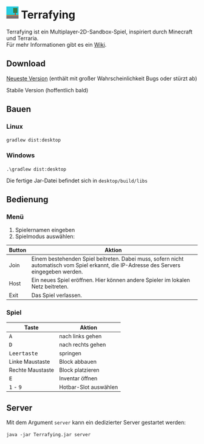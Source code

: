 
# ![leer lol](https://github.com/Tresonic/Terrafying/blob/main/core/assets/icon1.png)   Terrafying
Terrafying ist ein Multiplayer-2D-Sandbox-Spiel, inspiriert durch Minecraft und Terraria.  
Für mehr Informationen gibt es ein [Wiki](https://github.com/Tresonic/Terrafying/wiki).  
## Download
[Neueste Version](https://github.com/Tresonic/Terrafying/releases/download/latest/Terrafying.jar) (enthält mit großer Wahrscheinlichkeit Bugs oder stürzt ab)

Stabile Version (hoffentlich bald)

## Bauen
### Linux
`gradlew dist:desktop`
### Windows
`.\gradlew dist:desktop`

Die fertige Jar-Datei befindet sich in `desktop/build/libs`

## Bedienung
### Menü
1. Spielernamen eingeben
2. Spielmodus auswählen:

Button | Aktion
--- | ---
Join | Einem bestehenden Spiel beitreten. Dabei muss, sofern nicht automatisch vom Spiel erkannt, die IP-Adresse des Servers eingegeben werden.
Host | Ein neues Spiel eröffnen. Hier können andere Spieler im lokalen Netz beitreten.
Exit | Das Spiel verlassen.

### Spiel

Taste | Aktion
--- | ---
<kbd>A</kbd> | nach links gehen
<kbd>D</kbd> | nach rechts gehen
<kbd>Leertaste</kbd> | springen
Linke Maustaste | Block abbauen
Rechte Maustaste | Block platzieren
<kbd>E</kbd> | Inventar öffnen
<kbd>1</kbd> - <kbd>9</kbd> | Hotbar-Slot auswählen

## Server
Mit dem Argument `server` kann ein dedizierter Server gestartet werden:

`java -jar Terrafying.jar server`
